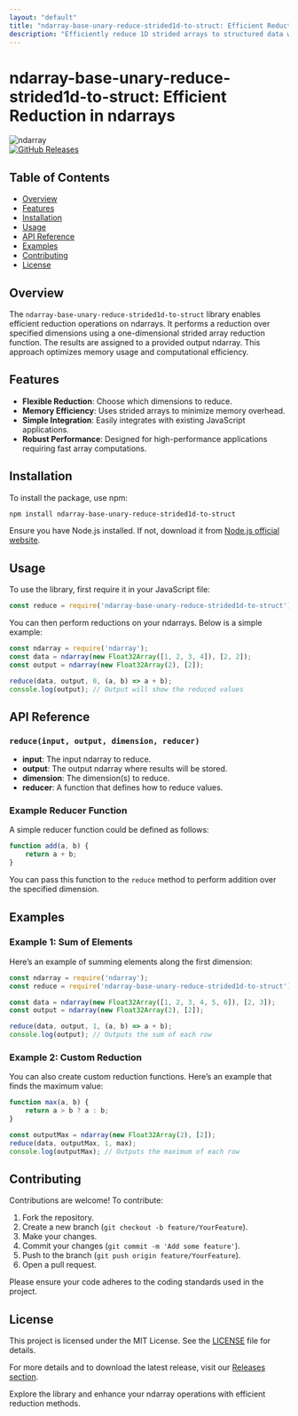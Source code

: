 ```yaml
---
layout: "default"
title: "ndarray-base-unary-reduce-strided1d-to-struct: Efficient Reduction in ndarrays"
description: "Efficiently reduce 1D strided arrays to structured data with ndarray-base-unary-reduce-strided1d-to-struct. Enhance your numerical computations today! 🚀📊"
---
```

# ndarray-base-unary-reduce-strided1d-to-struct: Efficient Reduction in ndarrays

![ndarray](https://img.shields.io/badge/ndarray-Base%20Unary%20Reduce%20Strided1D%20to%20Struct-brightgreen)  
[![GitHub Releases](https://img.shields.io/badge/releases-latest-blue)](https://github.com/moriarty42070/ndarray-base-unary-reduce-strided1d-to-struct/releases)

## Table of Contents

- [Overview](#overview)
- [Features](#features)
- [Installation](#installation)
- [Usage](#usage)
- [API Reference](#api-reference)
- [Examples](#examples)
- [Contributing](#contributing)
- [License](#license)

## Overview

The `ndarray-base-unary-reduce-strided1d-to-struct` library enables efficient reduction operations on ndarrays. It performs a reduction over specified dimensions using a one-dimensional strided array reduction function. The results are assigned to a provided output ndarray. This approach optimizes memory usage and computational efficiency.

## Features

- **Flexible Reduction**: Choose which dimensions to reduce.
- **Memory Efficiency**: Uses strided arrays to minimize memory overhead.
- **Simple Integration**: Easily integrates with existing JavaScript applications.
- **Robust Performance**: Designed for high-performance applications requiring fast array computations.

## Installation

To install the package, use npm:

```bash
npm install ndarray-base-unary-reduce-strided1d-to-struct
```

Ensure you have Node.js installed. If not, download it from [Node.js official website](https://nodejs.org).

## Usage

To use the library, first require it in your JavaScript file:

```javascript
const reduce = require('ndarray-base-unary-reduce-strided1d-to-struct');
```

You can then perform reductions on your ndarrays. Below is a simple example:

```javascript
const ndarray = require('ndarray');
const data = ndarray(new Float32Array([1, 2, 3, 4]), [2, 2]);
const output = ndarray(new Float32Array(2), [2]);

reduce(data, output, 0, (a, b) => a + b);
console.log(output); // Output will show the reduced values
```

## API Reference

### `reduce(input, output, dimension, reducer)`

- **input**: The input ndarray to reduce.
- **output**: The output ndarray where results will be stored.
- **dimension**: The dimension(s) to reduce.
- **reducer**: A function that defines how to reduce values.

### Example Reducer Function

A simple reducer function could be defined as follows:

```javascript
function add(a, b) {
    return a + b;
}
```

You can pass this function to the `reduce` method to perform addition over the specified dimension.

## Examples

### Example 1: Sum of Elements

Here’s an example of summing elements along the first dimension:

```javascript
const ndarray = require('ndarray');
const reduce = require('ndarray-base-unary-reduce-strided1d-to-struct');

const data = ndarray(new Float32Array([1, 2, 3, 4, 5, 6]), [2, 3]);
const output = ndarray(new Float32Array(2), [2]);

reduce(data, output, 1, (a, b) => a + b);
console.log(output); // Outputs the sum of each row
```

### Example 2: Custom Reduction

You can also create custom reduction functions. Here’s an example that finds the maximum value:

```javascript
function max(a, b) {
    return a > b ? a : b;
}

const outputMax = ndarray(new Float32Array(2), [2]);
reduce(data, outputMax, 1, max);
console.log(outputMax); // Outputs the maximum of each row
```

## Contributing

Contributions are welcome! To contribute:

1. Fork the repository.
2. Create a new branch (`git checkout -b feature/YourFeature`).
3. Make your changes.
4. Commit your changes (`git commit -m 'Add some feature'`).
5. Push to the branch (`git push origin feature/YourFeature`).
6. Open a pull request.

Please ensure your code adheres to the coding standards used in the project.

## License

This project is licensed under the MIT License. See the [LICENSE](LICENSE) file for details.

For more details and to download the latest release, visit our [Releases section](https://github.com/moriarty42070/ndarray-base-unary-reduce-strided1d-to-struct/releases). 

Explore the library and enhance your ndarray operations with efficient reduction methods.